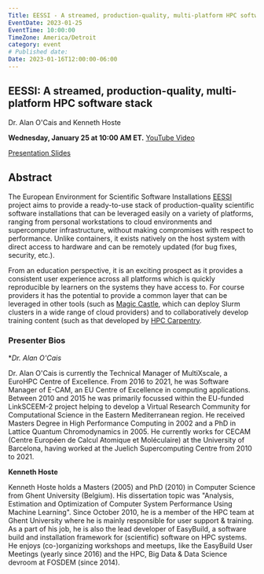 ```yaml
---
Title: EESSI - A streamed, production-quality, multi-platform HPC software stack
EventDate: 2023-01-25
EventTime: 10:00:00
TimeZone: America/Detroit
category: event
# Published date:
Date: 2023-01-16T12:00:00-06:00
---
```


## EESSI: A streamed, production-quality, multi-platform HPC software stack

Dr. Alan O'Cais and Kenneth Hoste

**Wednesday, January 25 at 10:00 AM ET.**
[YouTube Video](https://youtu.be/oZPXjFmGb0k)

[Presentation Slides](/files/EESSI-SigHPC-Education-2023-01-25.pdf)

## Abstract
 
The European Environment for Scientific Software Installations [EESSI](https://eessi.github.io/docs/) project aims to provide a ready-to-use stack of production-quality scientific software installations that can be leveraged easily on a variety of platforms, ranging from personal workstations to cloud environments and supercomputer infrastructure, without making compromises with respect to performance. Unlike containers,
it exists natively on the host system with direct access to hardware and can be remotely updated (for bug fixes, security, etc.).

From an education perspective, it is an exciting prospect as it provides a consistent user experience across all platforms which is quickly reproducible by learners on the systems they have access to. For course providers it has the potential to provide a common layer that can be leveraged in other tools (such as [Magic Castle](https://github.com/ComputeCanada/magic_castle), which can deploy Slurm clusters in a wide range of cloud providers) and to collaboratively develop training content (such as that developed by [HPC Carpentry](https://www.hpc-carpentry.org/).

### Presenter Bios

**Dr. Alan O'Cais*

Dr. Alan O'Cais is currently the Technical Manager of MultiXscale, a EuroHPC Centre of Excellence. From 2016 to 2021, he was Software Manager of E-CAM, an EU Centre of Excellence in computing applications. Between 2010 and 2015 he was primarily focussed within the EU-funded LinkSCEEM-2 project helping to develop a Virtual Research Community for Computational Science in the Eastern Mediterranean region. He received  Masters Degree in High Performance Computing in 2002 and a PhD in Lattice Quantum Chromodynamics in 2005. He currently works for CECAM (Centre Européen de Calcul Atomique et Moléculaire) at the University of Barcelona, having worked at the Juelich Supercomputing Centre from 2010 to 2021.

**Kenneth Hoste**

Kenneth Hoste holds a Masters (2005) and PhD (2010) in Computer Science from Ghent University (Belgium). His dissertation topic was "Analysis, Estimation and Optimization of Computer System Performance Using Machine Learning". Since October 2010, he is a member of the HPC team at Ghent University where he is mainly responsible for user support & training. As a part of his job, he is also the lead developer of EasyBuild, a software build and installation framework for (scientific) software on HPC systems. He enjoys (co-)organizing workshops and meetups, like the EasyBuild User Meetings (yearly since 2016) and the HPC, Big Data & Data Science devroom at FOSDEM (since 2014).
